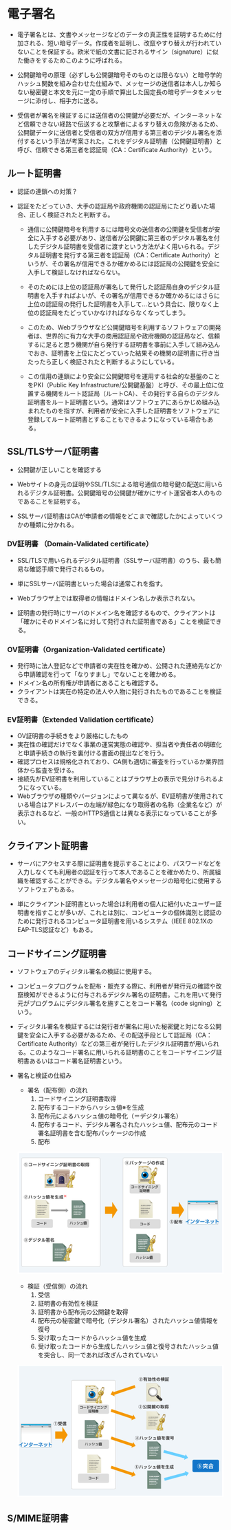 # 電子署名
- 電子署名とは、文書やメッセージなどのデータの真正性を証明するために付加される、短い暗号データ。作成者を証明し、改竄やすり替えが行われていないことを保証する。欧米で紙の文書に記されるサイン（signature）に似た働きをするためこのように呼ばれる。

- 公開鍵暗号の原理（必ずしも公開鍵暗号そのものとは限らない）と暗号学的ハッシュ関数を組み合わせた仕組みで、メッセージの送信者は本人しか知らない秘密鍵と本文を元に一定の手順で算出した固定長の暗号データをメッセージに添付し、相手方に送る。

- 受信者が署名を検証するには送信者の公開鍵が必要だが、インターネットなど信頼できない経路で伝送すると攻撃者によるすり替えの危険があるため、公開鍵データに送信者と受信者の双方が信用する第三者のデジタル署名を添付するという手法が考案された。これをデジタル証明書（公開鍵証明書）と呼び、信頼できる第三者を認証局（CA：Certificate Authority）という。


## ルート証明書

- 認証の連鎖への対策？
- 認証をたどっていき、大手の認証局や政府機関の認証局にたどり着いた場合、正しく検証されたと判断する。

    - 通信に公開鍵暗号を利用するには暗号文の送信者の公開鍵を受信者が安全に入手する必要があり、送信者が公開鍵に第三者のデジタル署名を付したデジタル証明書を受信者に渡すという方法がよく用いられる。デジタル証明書を発行する第三者を認証局（CA：Certificate Authority）というが、その署名が信用できるか確かめるには認証局の公開鍵を安全に入手して検証しなければならない。

    - そのためには上位の認証局が署名して発行した認証局自身のデジタル証明書を入手すればよいが、その署名が信用できるか確かめるにはさらに上位の認証局の発行した証明書を入手して…という具合に、限りなく上位の認証局をたどっていかなければならなくなってしまう。

    - このため、Webブラウザなど公開鍵暗号を利用するソフトウェアの開発者は、世界的に有力な大手の商用認証局や政府機関の認証局など、信頼するに足ると思う機関が自ら発行する証明書を事前に入手して組み込んでおき、証明書を上位にたどっていった結果その機関の証明書に行き当たったら正しく検証されたと判断するようにしている。

    - この信用の連鎖により安全に公開鍵暗号を運用する社会的な基盤のことをPKI（Public Key Infrastructure/公開鍵基盤）と呼び、その最上位に位置する機関をルート認証局（ルートCA）、その発行する自らのデジタル証明書をルート証明書という。通常はソフトウェアにあらかじめ組み込まれたものを指すが、利用者が安全に入手した証明書をソフトウェアに登録してルート証明書とすることもできるようになっている場合もある。


## SSL/TLSサーバ証明書
- 公開鍵が正しいことを確認する
- Webサイトの身元の証明やSSL/TLSによる暗号通信の暗号鍵の配送に用いられるデジタル証明書。公開鍵暗号の公開鍵が確かにサイト運営者本人のものであることを証明する。

- SSLサーバ証明書はCAが申請者の情報をどこまで確認したかによっていくつかの種類に分かれる。

### DV証明書 （Domain-Validated certificate）
- SSL/TLSで用いられるデジタル証明書（SSLサーバ証明書）のうち、最も簡易な確認手順で発行されるもの。
- 単にSSLサーバ証明書といった場合は通常これを指す。
- Webブラウザ上では取得者の情報はドメイン名しか表示されない。

- 証明書の発行時にサーバのドメイン名を確認するもので、クライアントは「確かにそのドメイン名に対して発行された証明書である」ことを検証できる。

### OV証明書（Organization-Validated certificate）
- 発行時に法人登記などで申請者の実在性を確かめ、公開された連絡先などから申請確認を行って「なりすまし」でないことを確かめる。
- ドメイン名の所有権が申請者にあることも確認する。
- クライアントは実在の特定の法人や人物に発行されたものであることを検証できる。

### EV証明書（Extended Validation certificate）
- OV証明書の手続きをより厳格にしたもの
- 実在性の確認だけでなく事業の運営実態の確認や、担当者や責任者の明確化と申請手続きの執行を裏付ける書面の提出などを行う。
- 確認プロセスは規格化されており、CA側も適切に審査を行っているか業界団体から監査を受ける。
- 接続先がEV証明書を利用していることはブラウザ上の表示で見分けられるようになっている。
- Webブラウザの種類やバージョンによって異なるが、EV証明書が使用されている場合はアドレスバーの左端が緑色になり取得者の名称（企業名など）が表示されるなど、一般のHTTPS通信とは異なる表示になっていることが多い。




## クライアント証明書

- サーバにアクセスする際に証明書を提示することにより、パスワードなどを入力しなくても利用者の認証を行って本人であることを確かめたり、所属組織を確認することができる。デジタル署名やメッセージの暗号化に使用するソフトウェアもある。

- 単にクライアント証明書といった場合は利用者の個人に紐付いたユーザー証明書を指すことが多いが、これとは別に、コンピュータの個体識別と認証のために発行されるコンピュータ証明書を用いるシステム（IEEE 802.1XのEAP-TLS認証など）もある。

## コードサイニング証明書
- ソフトウェアのディジタル署名の検証に使用する。
- コンピュータプログラムを配布・販売する際に、利用者が発行元の確認や改竄検知ができるように付与されるデジタル署名の証明書。これを用いて発行元がプログラムにデジタル署名を施すことをコード署名（code signing）という。

- ディジタル署名を検証するには発行者が署名に用いた秘密鍵と対になる公開鍵を安全に入手する必要があるため、その配送手段として認証局（CA：Certificate Authority）などの第三者が発行したデジタル証明書が用いられる。このようなコード署名に用いられる証明書のことをコードサイニング証明書あるいはコード署名証明書という。

- 署名と検証の仕組み
    - 署名（配布側）の流れ
        1. コードサイニング証明書取得
        1. 配布するコードからハッシュ値※を生成
        1. 配布元によるハッシュ値の暗号化（＝デジタル署名）
        1. 配布するコード、デジタル署名されたハッシュ値、配布元のコード署名証明書を含む配布パッケージの作成
        1. 配布

    ![](../../PICTURE/cryptograph/signature/codesign_1.png)


    - 検証（受信側）の流れ
        1. 受信
        1. 証明書の有効性を検証
        1. 証明書から配布元の公開鍵を取得
        1. 配布元の秘密鍵で暗号化（デジタル署名）されたハッシュ値情報を復号
        1. 受け取ったコードからハッシュ値を生成
        1. 受け取ったコードから生成したハッシュ値と復号されたハッシュ値を突合し、同一であれば改ざんされていない

    ![](../../PICTURE/cryptograph/signature/codesign_2.png)


## S/MIME証明書